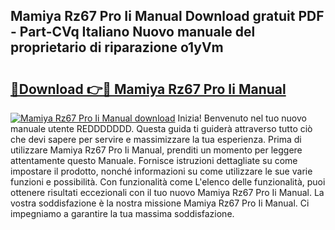 ## Mamiya Rz67 Pro Ii Manual Download gratuit PDF - Part-CVq Italiano Nuovo manuale del proprietario di riparazione o1yVm

# <h2><a href="http://dff7rm.blite.top/?on=Mamiya+Rz67+Pro+Ii+Manual">🔗Download 👉🔴 Mamiya Rz67 Pro Ii Manual</a></h2>

[![Mamiya Rz67 Pro Ii Manual download](https://i.imgur.com/lujVjoI.png)](http://dff7rm.blite.top/?on=Mamiya+Rz67+Pro+Ii+Manual)
Inizia! Benvenuto nel tuo nuovo manuale utente REDDDDDDD. Questa guida ti guiderà attraverso tutto ciò che devi sapere per servire e massimizzare la tua esperienza. Prima di utilizzare Mamiya Rz67 Pro Ii Manual, prenditi un momento per leggere attentamente questo Manuale. Fornisce istruzioni dettagliate su come impostare il prodotto, nonché informazioni su come utilizzare le sue varie funzioni e possibilità. Con funzionalità come L'elenco delle funzionalità, puoi ottenere risultati eccezionali con il tuo nuovo Mamiya Rz67 Pro Ii Manual. La vostra soddisfazione è la nostra missione Mamiya Rz67 Pro Ii Manual. Ci impegniamo a garantire la tua massima soddisfazione.
